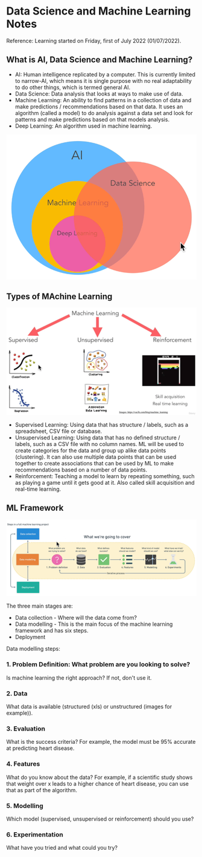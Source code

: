 # Data Science and Machine Learning Notes

Reference: Learning started on Friday, first of July 2022 (01/07/2022).

## What is AI, Data Science and Machine Learning?

- AI: Human intelligence replicated by a computer. This is currently limited to narrow-AI, which means it is single purpose with no real adaptability to do other things, which is termed general AI.
- Data Science: Data analysis that looks at ways to make use of data.
- Machine Learning: An ability to find patterns in a collection of data and make predictions / recommendations based on that data. It uses an algorithm (called a model) to do analysis against a data set and look for patterns and make predictions based on that models analysis.
- Deep Learning: An algorithm used in machine learning.

![AI, DS and ML](/assets/images/notes/001-what-is-ai-ds-ml.png)

## Types of MAchine Learning

![ML Types](/assets/images/notes/002-ml-types.png)

- Supervised Learning: Using data that has structure / labels, such as a spreadsheet, CSV file or database.
- Unsupervised Learning: Using data that has no defined structure / labels, such as a CSV file with no column names. ML will be used to create categories for the data and group up alike data points (clustering). It can also use multiple data points that can be used together to create associations that can be used by ML to make recommendations based on a number of data points.
- Reinforcement: Teaching a model to learn by repeating something, such as playing a game until it gets good at it. Also called skill acquisition and real-time learning.

## ML Framework

![ML Framework](/assets/images/notes/003-ml-framework.png)

The three main stages are:

- Data collection - Where will the data come from?
- Data modelling - This is the main focus of the machine learning framework  and has six steps.
- Deployment

Data modelling steps:

### 1. Problem Definition: What problem are you looking to solve?

Is machine learning the right approach? If not, don't use it.

### 2. Data

What data is available (structured (xls) or unstructured (images for example)).

### 3. Evaluation

What is the success criteria? For example, the model must be 95% accurate at predicting heart disease.

### 4. Features

What do you know about the data? For example, if a scientific study shows that weight over x leads to a higher chance of heart disease, you can use that as part of the algorithm.

### 5. Modelling

Which model (supervised, unsupervised or reinforcement) should you use?

### 6. Experimentation

What have you tried and what could you try?
